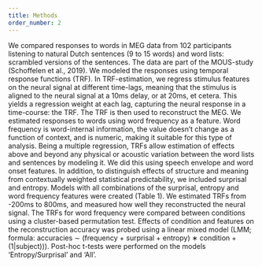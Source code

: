 ```yaml
---
title: Methods
order_number: 2
---
```

We compared responses to words in MEG data from 102 participants listening to natural Dutch sentences (9 to 15 words) and word lists: scrambled versions of the sentences. The data are part of the MOUS-study (Schoffelen et al., 2019). We modeled the responses using temporal response functions (TRF). In TRF-estimation, we regress stimulus features on the neural signal at different time-lags, meaning that the stimulus is aligned to the neural signal at a 10ms delay, or at 20ms, et cetera. This yields a regression weight at each lag, capturing the neural response in a time-course: the TRF. The TRF is then used to reconstruct the MEG.
We estimated responses to words using word frequency as a feature. Word frequency is word-internal information, the value doesn’t change as a function of context, and is numeric, making it suitable for this type of analysis. Being a multiple regression, TRFs allow estimation of effects above and beyond any physical or acoustic variation between the word lists and sentences by modeling it. We did this using speech envelope and word onset features. In addition, to distinguish effects of structure and meaning from contextually weighted statistical predictability, we included surprisal and entropy. Models with all combinations of the surprisal, entropy and word frequency features were created (Table 1). We estimated TRFs from -200ms to 800ms, and measured how well they reconstructed the neural signal. The TRFs for word frequency were compared between conditions using a cluster-based permutation test. Effects of condition and features on the reconstruction accuracy was probed using a linear mixed model (LMM; formula: accuracies ∼ (frequency + surprisal + entropy) ∗ condition + (1|subject))). Post-hoc t-tests were performed on the models ‘Entropy/Surprisal’ and ‘All’.
